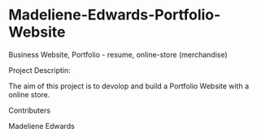 # Madeliene-Edwards-Portfolio-Website
Business Website, Portfolio - resume, online-store (merchandise)


Project Descriptin:

The aim of this project is to devolop and build a Portfolio Website with a online store. 



Contributers


Madeliene Edwards
